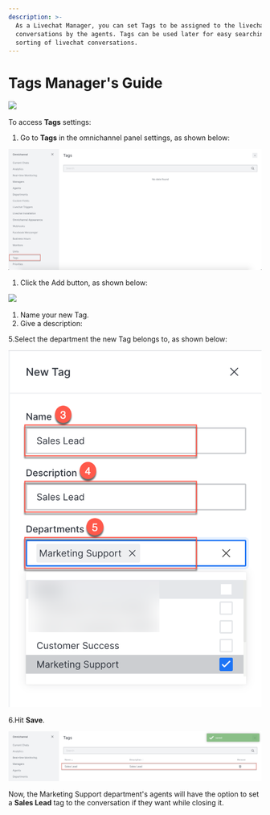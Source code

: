 ```yaml
---
description: >-
  As a Livechat Manager, you can set Tags to be assigned to the livechat
  conversations by the agents. Tags can be used later for easy searching and
  sorting of livechat conversations.
---
```


# Tags Manager's Guide

![](<../../.gitbook/assets/2021-06-10\_22-31-38 (3) (3) (3) (3) (3) (3) (3) (3) (3) (2) (3) (1) (1) (1) (12) (10) (1) (22).jpg>)

To access **Tags** settings:

1. Go to **Tags** in the omnichannel panel settings, as shown below:

![](<../../.gitbook/assets/0 (8).png>)

1. Click the Add button, as shown below:

![](<../../.gitbook/assets/1 (15).png>)

1. Name your new Tag.
2. Give a description:

5.Select the department the new Tag belongs to, as shown below:

![](<../../.gitbook/assets/2 (13).png>)

6.Hit **Save**.

![](<../../.gitbook/assets/3 (13).png>)

Now, the Marketing Support department's agents will have the option to set a **Sales Lead** tag to the conversation if they want while closing it.
